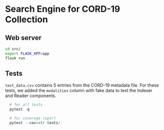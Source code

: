 # Search Engine for CORD-19 Collection

## Web server

```bash
cd src/
export FLASK_APP=app
flask run

```

## Tests

`test_data.csv` contains 5 entries from the CORD-19 metadata file. For these
tests, we added the `modalities` column with fake data to test the Indexer and
Reader components.

```python
  # for all tests
  pytest -q

  # for coverage report
  pytest --cov=str tests/
```
